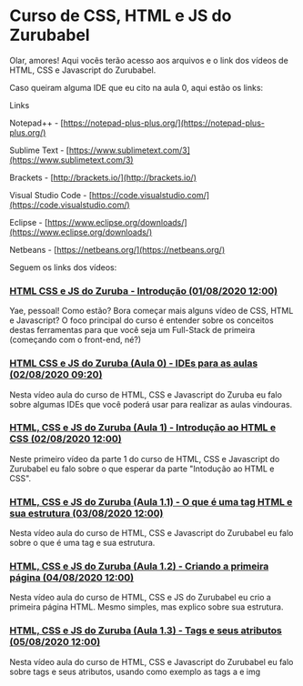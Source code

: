 # Curso de CSS, HTML e JS do Zurubabel

Olar, amores! Aqui vocês terão acesso aos arquivos e o link dos vídeos de HTML, CSS e Javascript do Zurubabel.

Caso queiram alguma IDE que eu cito na aula 0, aqui estão os links:

Links

Notepad++ - [https://notepad-plus-plus.org/](https://notepad-plus-plus.org/)

Sublime Text - [https://www.sublimetext.com/3](https://www.sublimetext.com/3)

Brackets - [http://brackets.io/](http://brackets.io/)

Visual Studio Code - [https://code.visualstudio.com/](https://code.visualstudio.com/)

Eclipse - [https://www.eclipse.org/downloads/](https://www.eclipse.org/downloads/)

Netbeans - [https://netbeans.org/](https://netbeans.org/)

Seguem os links dos vídeos:

### [HTML CSS e JS do Zuruba - Introdução (01/08/2020 12:00)](https://youtu.be/B13UL2WxIvo)

Yae, pessoal! Como estão? Bora começar mais alguns vídeo de CSS, HTML e Javascript? O foco principal do curso é entender sobre os conceitos destas ferramentas para que você seja um Full-Stack de primeira (começando com o front-end, né?)

### [HTML CSS e JS do Zuruba (Aula 0) - IDEs para as aulas (02/08/2020 09:20)](https://youtu.be/ev-INl7EAko)

Nesta vídeo aula do curso de HTML, CSS e Javascript do Zuruba eu falo sobre algumas IDEs que você poderá usar para realizar as aulas vindouras.

### [HTML, CSS e JS do Zuruba (Aula 1) - Introdução ao HTML e CSS (02/08/2020 12:00)](https://youtu.be/g-dOBh4PgV0)

Neste primeiro vídeo da parte 1 do curso de HTML, CSS e Javascript do Zurubabel eu falo sobre o que esperar da parte "Intodução ao HTML e CSS".

### [HTML, CSS e JS do Zuruba (Aula 1.1) - O que é uma tag HTML e sua estrutura (03/08/2020 12:00)](https://youtu.be/hY9deSxftdQ)

Nesta vídeo aula do curso de HTML, CSS e Javascript do Zurubabel eu falo sobre o que é uma tag e sua estrutura.

### [HTML, CSS e JS do Zuruba (Aula 1.2) - Criando a primeira página (04/08/2020 12:00)](https://youtu.be/rIHU9a2trE0)

Nesta vídeo aula do curso de HTML, CSS e JS do Zurubabel eu crio a primeira página HTML. Mesmo simples, mas explico sobre sua estrutura.

### [HTML, CSS e JS do Zuruba (Aula 1.3) - Tags e seus atributos (05/08/2020 12:00)](https://youtu.be/4Rpy-Pd122M)

Nesta vídeo aula do curso de HTML, CSS e Javascript do Zurubabel eu falo sobre tags e seus atributos, usando como exemplo as tags a e img
